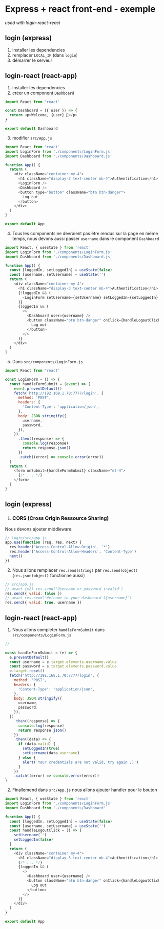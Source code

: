 # Express + react front-end - exemple

_used with login-react-react_

## login (express)

1. installer les dependencies
1. remplacer `LOCAL_IP` (dans `login`)
1. démarrer le serveur

## login-react (react-app)

1. installer les dependencies
1. créer un component `Dashboard`

```javascript
import React from 'react'

const Dashboard = ({ user }) => {
  return <p>Welcome, {user} 🎉</p>
}

export default Dashboard
```

3. modifier `src/App.js`

```javascript
import React from 'react'
import LoginForm from './components/LoginForm.js'
import Dashboard from './components/Dashboard.js'

function App() {
  return (
    <div className="container my-4">
      <h1 className="display-3 text-center mb-4">Authentification</h1>
      <LoginForm />
      <Dashboard />
      <button type="button" className="btn btn-danger">
        Log out
      </button>
    </div>
  )
}

export default App
```

4. Tous les components ne devraient pas être rendus sur la page en même temps, nous devons aussi passer `username` dans le component `Dashboard`

```javascript
import React, { useState } from 'react'
import LoginForm from './components/LoginForm.js'
import Dashboard from './components/Dashboard.js'

function App() {
  const [loggedIn, setLoggedIn] = useState(false)
  const [username, setUsername] = useState('')
  return (
    <div className="container my-4">
      <h1 className="display-3 text-center mb-4">Authentification</h1>
      {!loggedIn && (
        <LoginForm setUsername={setUsername} setLoggedIn={setLoggedIn} />
      )}
      {loggedIn && (
        <>
          <Dashboard user={username} />
          <button className="btn btn-danger" onClick={handleLogoutClick}>
            Log out
          </button>
        </>
      )}
    </div>
  )
}
```

5. Dans `src/components/LoginForm.js`

```javascript
import React from 'react'

const LoginForm = () => {
  const handleFormSubmit = (event) => {
    event.preventDefault()
    fetch('http://192.168.1.70:7777/login', {
      method: 'POST',
      headers: {
        'Content-Type': 'application/json',
      },
      body: JSON.stringify({
        username,
        password,
      }),
    })
      .then((response) => {
        console.log(response)
        return response.json()
      })
      .catch((error) => console.error(error))
  }
  return (
    <form onSubmit={handleFormSubmit} className="mt-4">
      {/* ... */}
    </form>
  )
}
```

## login (express)

1.  ### CORS (Cross Origin Ressource Sharing)

Nous devons ajouter middleware:

```javascript
// login/src/app.js
app.use(function (req, res, next) {
  res.header('Access-Control-Allow-Origin', '*')
  res.header('Access-Control-Allow-Headers', 'Content-Type')
  next()
})
```

2. Nous allons remplacer `res.send(string)` par `res.send(object)` (`res.json(object)` fonctionne aussi)

```javascript
// src/app.js
// avant (x2) res.send('Username or password invalid')
res.send({ valid: false })
// avant res.send(`Welcome to your dashboard ${username}`)
res.send({ valid: true, username })
```

## login-react (react-app)

1. Nous allons completer `handleFormSubmit` dans `src/components/LoginForm.js`

```javascript
//

const handleFormSubmit = (e) => {
  e.preventDefault()
  const username = e.target.elements.username.value
  const password = e.target.elements.password.value
  e.target.reset()
  fetch('http://192.168.1.70:7777/login', {
    method: 'POST',
    headers: {
      'Content-Type': 'application/json',
    },
    body: JSON.stringify({
      username,
      password,
    }),
  })
    .then((response) => {
      console.log(response)
      return response.json()
    })
    .then((data) => {
      if (data.valid) {
        setLoggedIn(true)
        setUsername(data.username)
      } else {
        alert('Your credentials are not valid, try again ;)')
      }
    })
    .catch((error) => console.error(error))
}
```

2. Finallemend dans `src/App.js` nous allons ajouter handler pour le bouton

```javascript
import React, { useState } from 'react'
import LoginForm from './components/LoginForm.js'
import Dashboard from './components/Dashboard'

function App() {
  const [loggedIn, setLoggedIn] = useState(false)
  const [username, setUsername] = useState('')
  const handleLogoutClick = () => {
    setUsername('')
    setLoggedIn(false)
  }
  return (
    <div className="container my-4">
      <h1 className="display-3 text-center mb-4">Authentification</h1>
      {/* ... */}
      {loggedIn && (
        <>
          <Dashboard user={username} />
          <button className="btn btn-danger" onClick={handleLogoutClick}>
            Log out
          </button>
        </>
      )}
    </div>
  )
}

export default App
```
